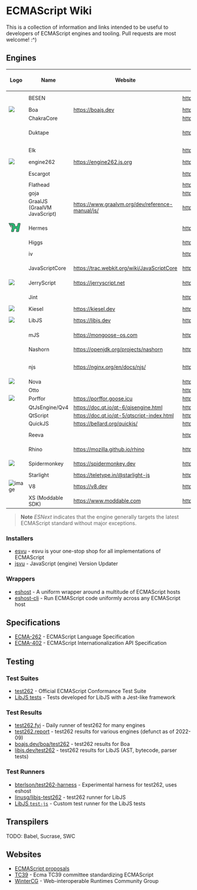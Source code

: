 # ECMAScript Wiki

This is a collection of information and links intended to be useful to developers of ECMAScript engines and tooling. Pull requests are most welcome! :^)

## Engines

| Logo | Name | Website | Source code | Implementation Language | License | Supported ES version |
|------|------|---------|-------------|-------------------------|---------|----------------------|
| | BESEN | | https://github.com/BeRo1985/besen | Object Pascal | LGPL-2.1 | ES5 |
| <img width="32" src="https://boajs.dev/img/new_logo_yellow.svg"> | Boa | https://boajs.dev | https://github.com/boa-dev/boa | Rust | MIT | |
| | ChakraCore | | https://github.com/chakra-core/ChakraCore | C++ | MIT | |
| | Duktape | | https://github.com/svaarala/duktape | C | MIT | ES5.1, [ES6/7 (partial)](https://wiki.duktape.org/postes5features) |
| | Elk | | https://github.com/cesanta/elk | C | AGPL-3 | subset of ES6 | 
| <img width="32" src="https://avatars.githubusercontent.com/u/51185628"> | engine262 | https://engine262.js.org | https://github.com/engine262/engine262 | JavaScript | MIT | ESNext |
| | Escargot | | https://github.com/Samsung/escargot | C++ | LGPL-2.1 | ES2020 |
| | Flathead | | https://github.com/ndreynolds/flathead | C | MIT | |
| | goja | | https://github.com/dop251/goja | Go | MIT | ES5.1 |
| | GraalJS (GraalVM JavaScript) | https://www.graalvm.org/dev/reference-manual/js/ | https://github.com/oracle/graaljs | Java | UPL-1.0 | ESNext |
| <img width="32" src="https://raw.githubusercontent.com/facebook/hermes/main/doc/img/logo.svg"> | Hermes | | https://github.com/facebook/hermes | C++ | MIT | [ES6 with some exceptions](https://github.com/facebook/hermes/blob/main/doc/Features.md) |
| | Higgs | | https://github.com/higgsjs/Higgs | D | | |
| | iv | | https://github.com/constellation/iv | C++ | BSD-2-Clause | ES5.1 |
| | JavaScriptCore | https://trac.webkit.org/wiki/JavaScriptCore | https://github.com/WebKit/WebKit/tree/main/Source/JavaScriptCore | C++, JavaScript | LGPL-2.1 | ESNext |
| <img width="32" src="https://github.com/jerryscript-project/jerryscript/blob/master/LOGO.png"> | JerryScript | https://jerryscript.net | https://github.com/jerryscript-project/jerryscript | C | Apache-2.0 | ES5.1 |
| | Jint | | https://github.com/sebastienros/jint | C# | BSD-2-Clause | ESNext |
| <img width="32" src="https://files.kiesel.dev/img/kiesel-bg.png"> | Kiesel | https://kiesel.dev | https://codeberg.org/kiesel-js/kiesel | Zig | MIT | |
| <img width="32" src="https://lh5.googleusercontent.com/J4azFveGFjfodaKPscuiL6AmtEp4TPYlmYwV1Rp09NrqH6KJZR73fmD_8XoH4uQpape7P8HxsmoRTOkAGNnSm0hFCWU_VyDydDgZ03rU0kMdySovQPoICI0beqfNlkC3NWNLv_A-zbvpPBVhyjljakhAww=s2048"> | LibJS | https://libjs.dev | https://github.com/SerenityOS/serenity/tree/master/Userland/Libraries/LibJS | C++ | BSD-2-Clause | ESNext |
| | mJS | https://mongoose-os.com | https://github.com/cesanta/mjs | C | GPL-2 | subset of ES6 |
| | Nashorn | https://openjdk.org/projects/nashorn | https://github.com/openjdk/nashorn | Java | GPL-2.0 | subset of ES6 |
| | njs | https://nginx.org/en/docs/njs/ | https://hg.nginx.org/njs | C | BSD-2-Clause | [ES5.1, ES6+ (partial)](https://nginx.org/en/docs/njs/compatibility.html) |
| <img width="32" src="https://avatars.githubusercontent.com/u/108045716?s=32"> | Nova | | https://github.com/trynova/nova | Rust | | |
| | Otto | | https://github.com/robertkrimen/otto | Go | MIT | ES5 |
| <img width="32" src="https://raw.githubusercontent.com/CanadaHonk/porffor/main/logo.png"> | Porffor | https://porffor.goose.icu | https://github.com/CanadaHonk/porffor | JavaScript | MIT | |
| | QtJsEngine/Qv4 | https://doc.qt.io/qt-6/qjsengine.html | https://code.qt.io/cgit/qt/qtdeclarative.git/tree/src/qml | C++ | LGPL | |
| | QtScript | https://doc.qt.io/qt-5/qtscript-index.html | https://code.qt.io/cgit/qt/qtscript.git | C++ | LGPL | |
| | QuickJS | https://bellard.org/quickjs/ | https://github.com/bellard/quickjs | C | MIT | ES2020 |
| | Reeva | | https://github.com/ReevaJS/reeva | Kotlin | BSD-2-Clause | |
| | Rhino | https://mozilla.github.io/rhino | https://github.com/mozilla/rhino | Java | MPL-2.0 | subset of ES6 |
| <img width="32" src="https://raw.githubusercontent.com/mozilla-spidermonkey/spidermonkey.dev/production/assets/img/spidermonkey-small.svg"> | Spidermonkey | https://spidermonkey.dev | https://searchfox.org/mozilla-central/source/js | C++, Rust, JavaScript | MPL-2.0 | ESNext |
| | Starlight | https://teletype.in/@starlight-js | https://github.com/Starlight-JS/starlight | Rust | MPL-2.0 | |
| ![image](https://v8.dev/_img/v8-outline.svg) | V8 | https://v8.dev | https://source.chromium.org/chromium/chromium/src/+/main:v8/ | C++, JavaScript | BSD | ESNext |
| | XS (Moddable SDK) | https://www.moddable.com | https://github.com/Moddable-OpenSource/moddable | C | LGPL-3 | ES2021 |

> **Note**
> _ESNext_ indicates that the engine generally targets the latest ECMAScript standard without major exceptions.

### Installers

- [esvu](https://github.com/devsnek/esvu) - esvu is your one-stop shop for all implementations of ECMAScript
- [jsvu](https://github.com/GoogleChromeLabs/jsvu) - JavaScript (engine) Version Updater

### Wrappers

- [eshost](https://github.com/bterlson/eshost) - A uniform wrapper around a multitude of ECMAScript hosts
- [eshost-cli](https://github.com/bterlson/eshost-cli) - Run ECMAScript code uniformly across any ECMAScript host

## Specifications

- [ECMA-262](https://tc39.es/ecma262) - ECMAScript Language Specification
- [ECMA-402](https://tc39.es/ecma402) - ECMAScript Internationalization API Specification

## Testing

### Test Suites

- [test262](https://github.com/tc39/test262) - Official ECMAScript Conformance Test Suite
- [LibJS tests](https://github.com/SerenityOS/serenity/tree/master/Userland/Libraries/LibJS/Tests) - Tests developed for LibJS with a Jest-like framework

### Test Results

- [test262.fyi](https://test262.fyi) - Daily runner of test262 for many engines
- [test262.report](https://test262.report) - test262 results for various engines (defunct as of 2022-09)
- [boajs.dev/boa/test262](https://boajs.dev/boa/test262) - test262 results for Boa
- [libjs.dev/test262](https://libjs.dev/test262) - test262 results for LibJS (AST, bytecode, parser tests)

### Test Runners

- [bterlson/test262-harness](https://github.com/bterlson/test262-harness) - Experimental harness for test262, uses eshost
- [linusg/libjs-test262](https://github.com/linusg/libjs-test262) - test262 runner for LibJS
- [LibJS `test-js`](https://github.com/SerenityOS/serenity/blob/master/Tests/LibJS/test-js.cpp) - Custom test runner for the LibJS tests

## Transpilers

TODO: Babel, Sucrase, SWC

## Websites

- [ECMAScript proposals](https://github.com/tc39/proposals)
- [TC39](https://tc39.es) - Ecma TC39 committee standardizing ECMAScript
- [WinterCG](https://wintercg.org) - Web-interoperable Runtimes Community Group
